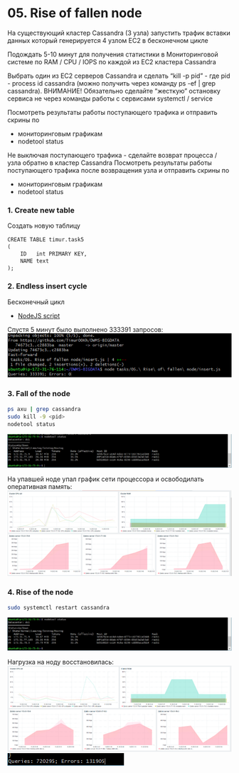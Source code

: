 # 05. Rise of fallen node

На существующий кластер Cassandra (3 узла) запустить трафик вставки данных который генерируется 4 узлом EC2 в бесконечном цикле

Подождать 5-10 минут для получения статистики в Мониторинговой системе по RAM / CPU / IOPS по каждой из EC2 кластера Cassandra

Выбрать один из EC2 серверов Cassandra и сделать “kill -p pid” - где pid - process id cassandra (можно получить через команду ps -ef | grep cassandra).
ВНИМАНИЕ! Обязательно сделайте “жесткую” остановку сервиса не через команды работы с сервисами systemctl / service

Посмотреть результаты работы поступающего трафика  и отправить скрины по
+ мониторинговым графикам
+ nodetool status



Не выключая поступающего трафика - сделайте возврат процесса / узла обратно в кластер Cassandra
Посмотреть результаты работы поступающего трафика после возвращения узла  и отправить скрины по
+ мониторинговым графикам
+ nodetool status


### 1. Create new table

Создать новую таблицу

```CQL
CREATE TABLE timur.task5
(
    ID   int PRIMARY KEY,
    NAME text
);
```

### 2. Endless insert cycle
Бесконечный цикл

+ [NodeJS script](insert.js)

Спустя 5 минут было выполнено 333391 запросов:
![](images/5.png)

### 3. Fall of the node

```bash
ps axu | grep cassandra
sudo kill -9 <pid>
nodetool status
```

![](images/1.png)

На упавшей ноде упал график сети процессора и освободилать оперативная память:
![](images/6.png)


### 4. Rise of the node

```bash
sudo systemctl restart cassandra
```

![](images/2.png)

Нагрузка на ноду восстановилась:
![](images/7.png)
![](images/8.png)



